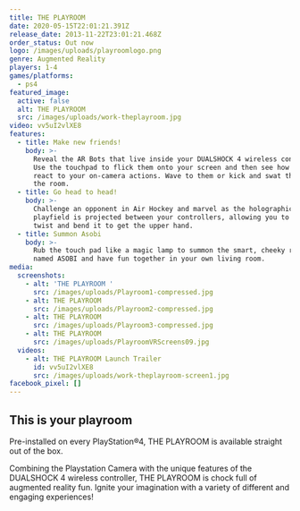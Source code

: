 ```yaml
---
title: THE PLAYROOM
date: 2020-05-15T22:01:21.391Z
release_date: 2013-11-22T23:01:21.468Z
order_status: Out now
logo: /images/uploads/playroomlogo.png
genre: Augmented Reality
players: 1-4
games/platforms:
  - ps4
featured_image:
  active: false
  alt: THE PLAYROOM
  src: /images/uploads/work-theplayroom.jpg
video: vv5uI2vlXE8
features:
  - title: Make new friends!
    body: >-
      Reveal the AR Bots that live inside your DUALSHOCK 4 wireless controller.
      Use the touchpad to flick them onto your screen and then see how they
      react to your on-camera actions. Wave to them or kick and swat them across
      the room.
  - title: Go head to head!
    body: >-
      Challenge an opponent in Air Hockey and marvel as the holographic
      playfield is projected between your controllers, allowing you to stretch,
      twist and bend it to get the upper hand.
  - title: Summon Asobi
    body: >-
      Rub the touch pad like a magic lamp to summon the smart, cheeky robot
      named ASOBI and have fun together in your own living room.
media:
  screenshots:
    - alt: 'THE PLAYROOM '
      src: /images/uploads/Playroom1-compressed.jpg
    - alt: THE PLAYROOM
      src: /images/uploads/Playroom2-compressed.jpg
    - alt: THE PLAYROOM
      src: /images/uploads/Playroom3-compressed.jpg
    - alt: THE PLAYROOM
      src: /images/uploads/PlayroomVRScreens09.jpg
  videos:
    - alt: THE PLAYROOM Launch Trailer
      id: vv5uI2vlXE8
      src: /images/uploads/work-theplayroom-screen1.jpg
facebook_pixel: []
---
```

## This is your playroom

Pre-installed on every PlayStation®4, THE PLAYROOM is available straight out of the box. 

Combining the Playstation Camera with the unique features of the DUALSHOCK 4 wireless controller, THE PLAYROOM is chock full of augmented reality fun. Ignite your imagination with a variety of different and engaging experiences!

